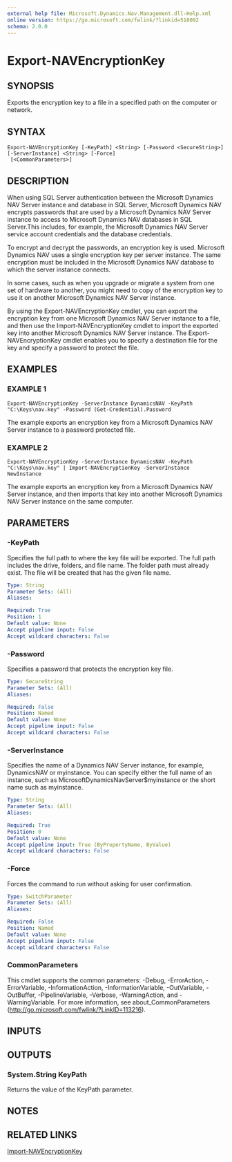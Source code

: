 ```yaml
---
external help file: Microsoft.Dynamics.Nav.Management.dll-Help.xml
online version: https://go.microsoft.com/fwlink/?linkid=518092
schema: 2.0.0
---
```


# Export-NAVEncryptionKey

## SYNOPSIS
Exports the encryption key to a file in a specified path on the computer or network.

## SYNTAX

```
Export-NAVEncryptionKey [-KeyPath] <String> [-Password <SecureString>] [-ServerInstance] <String> [-Force]
 [<CommonParameters>]
```

## DESCRIPTION
When using SQL Server authentication between the Microsoft Dynamics NAV Server instance and database in SQL Server, Microsoft Dynamics NAV encrypts passwords that are used by a Microsoft Dynamics NAV Server instance to access to Microsoft Dynamics NAV databases in SQL Server.This includes, for example, the Microsoft Dynamics NAV Server service account credentials and the database credentials.

To encrypt and decrypt the passwords, an encryption key is used. Microsoft Dynamics NAV uses a single encryption key per server instance. The same encryption must be included in the Microsoft Dynamics NAV database to which the server instance connects.

In some cases, such as when you upgrade or migrate a system from one set of hardware to another, you might need to copy of the encryption key to use it on another Microsoft Dynamics NAV Server instance.

By using the Export-NAVEncryptionKey cmdlet, you can export the encryption key from one Microsoft Dynamics NAV Server instance to a file, and then use the Import-NAVEncryptionKey cmdlet to import the exported key into another Microsoft Dynamics NAV Server instance.
The Export-NAVEncryptionKey cmdlet enables you to specify a destination file for the key and specify a password to protect the file.

## EXAMPLES

### EXAMPLE 1
```
Export-NAVEncryptionKey -ServerInstance DynamicsNAV -KeyPath "C:\Keys\nav.key" -Password (Get-Credential).Password
```

The example exports an encryption key from a Microsoft Dynamics NAV Server instance to a password protected file.

### EXAMPLE 2
```
Export-NAVEncryptionKey -ServerInstance DynamicsNAV -KeyPath "C:\Keys\nav.key" | Import-NAVEncryptionKey -ServerInstance NewInstance
```

The example exports an encryption key from a Microsoft Dynamics NAV Server instance, and then imports that key into another Microsoft Dynamics NAV Server instance on the same computer.

## PARAMETERS

### -KeyPath
Specifies the full path to where the key file will be exported.
The full path includes the drive, folders, and file name.
The folder path must already exist.
The file will be created that has the given file name.

```yaml
Type: String
Parameter Sets: (All)
Aliases: 

Required: True
Position: 1
Default value: None
Accept pipeline input: False
Accept wildcard characters: False
```

### -Password
Specifies a password that protects the encryption key file.

```yaml
Type: SecureString
Parameter Sets: (All)
Aliases: 

Required: False
Position: Named
Default value: None
Accept pipeline input: False
Accept wildcard characters: False
```

### -ServerInstance
Specifies the name of a Dynamics NAV Server instance, for example, DynamicsNAV or myinstance.
You can specify either the full name of an instance, such as MicrosoftDynamicsNavServer$myinstance or the short name such as myinstance.

```yaml
Type: String
Parameter Sets: (All)
Aliases: 

Required: True
Position: 0
Default value: None
Accept pipeline input: True (ByPropertyName, ByValue)
Accept wildcard characters: False
```

### -Force
Forces the command to run without asking for user confirmation.

```yaml
Type: SwitchParameter
Parameter Sets: (All)
Aliases: 

Required: False
Position: Named
Default value: None
Accept pipeline input: False
Accept wildcard characters: False
```

### CommonParameters
This cmdlet supports the common parameters: -Debug, -ErrorAction, -ErrorVariable, -InformationAction, -InformationVariable, -OutVariable, -OutBuffer, -PipelineVariable, -Verbose, -WarningAction, and -WarningVariable. For more information, see about_CommonParameters (http://go.microsoft.com/fwlink/?LinkID=113216).

## INPUTS

## OUTPUTS

### System.String KeyPath
Returns the value of the KeyPath parameter.

## NOTES

## RELATED LINKS

[Import-NAVEncryptionKey](Import-NAVEncryptionKey.md)

